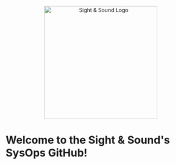 <p align="center">
  <picture>
    <source media="(prefers-color-scheme: dark)" srcset="https://assets.kontent.sight-sound.com/abe78845-d122-008b-9f9a-d2c272d10c67/0ab9940f-ac72-4971-8539-0bcc2f3db906/S&S_4C_Reverse.png">
    <source media="(prefers-color-scheme: light)" srcset="https://assets.kontent.sight-sound.com/abe78845-d122-008b-9f9a-d2c272d10c67/07242a4c-5986-44f6-b89d-710571af5071/S&S_4C_Positive.png">
    <img alt="Sight &amp; Sound Logo" width="300px" src="https://assets.kontent.sight-sound.com/abe78845-d122-008b-9f9a-d2c272d10c67/07242a4c-5986-44f6-b89d-710571af5071/S&S_4C_Positive.png">
  </picture>
</p>

# Welcome to the Sight &amp; Sound's SysOps GitHub!